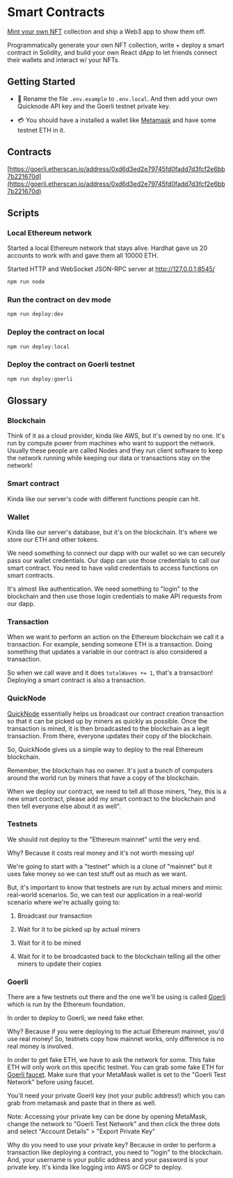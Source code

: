 # Smart Contracts

[Mint your own NFT](https://buildspace.so/p/mint-nft-collection) collection and ship a Web3 app to show them off.

Programmatically generate your own NFT collection, write + deploy a smart contract in Solidity, 
and build your own React dApp to let friends connect their wallets and interact w/ your NFTs.

## Getting Started

- 🔔 Rename the file `.env.example` to `.env.local`. And then add your own Quicknode API key and the Goerli testnet private key.

- 💳 You should have a installed a wallet like [Metamask](https://metamask.io/) and have some testnet ETH in it.

## Contracts

[https://goerli.etherscan.io/address/0xd6d3ed2e79745fd0fadd7d3fcf2e6bb7b221670d](https://goerli.etherscan.io/address/0xd6d3ed2e79745fd0fadd7d3fcf2e6bb7b221670d)

## Scripts

### Local Ethereum network 

Started a local Ethereum network that stays alive. 
Hardhat gave us 20 accounts to work with and gave them all 10000 ETH.

Started HTTP and WebSocket JSON-RPC server at http://127.0.0.1:8545/

```sh
npm run node
```

### Run the contract on dev mode

```sh
npm run deploy:dev
```

### Deploy the contract on local

```sh
npm run deploy:local
```

### Deploy the contract on Goerli testnet

```sh
npm run deploy:goerli
```

## Glossary

### Blockchain

Think of it as a cloud provider, kinda like AWS, but it's owned by no one. It's run by compute power from machines who want to support the network. Usually these people are called Nodes and they run client software to keep the network running while keeping our data or transactions stay on the network!

### Smart contract

Kinda like our server's code with different functions people can hit.

### Wallet

Kinda like our server's database, but it's on the blockchain. It's where we store our ETH and other tokens.

We need something to connect our dapp with our wallet so we can securely pass our wallet credentials. Our dapp can use those credentials to call our smart contract. You need to have valid credentials to access functions on smart contracts.

It's almost like authentication. We need something to "login" to the blockchain and then use those login credentials to make API requests from our dapp.

### Transaction

When we want to perform an action on the Ethereum blockchain we call it a transaction. For example, sending someone ETH is a transaction. Doing something that updates a variable in our contract is also considered a transaction.

So when we call wave and it does `totalWaves += 1`, that's a transaction! Deploying a smart contract is also a transaction.

### QuickNode

[QuickNode](https://www.quicknode.com/) essentially helps us broadcast our contract creation transaction so that it can be picked up by miners as quickly as possible. 
Once the transaction is mined, it is then broadcasted to the blockchain as a legit transaction. From there, everyone updates their copy of the blockchain.

So, QuickNode gives us a simple way to deploy to the real Ethereum blockchain.

Remember, the blockchain has no owner. It's just a bunch of computers around the world run by miners that have a copy of the blockchain.

When we deploy our contract, we need to tell all those miners, "hey, this is a new smart contract, please add my smart contract to the blockchain and then tell everyone else about it as well".

### Testnets

We should not deploy to the "Ethereum mainnet" until the very end.

Why? Because it costs real money and it's not worth messing up!

We're going to start with a "testnet" which is a clone of "mainnet" but it uses fake money so we can test stuff out as much as we want. 

But, it's important to know that testnets are run by actual miners and mimic real-world scenarios.
So, we can test our application in a real-world scenario where we're actually going to:

1. Broadcast our transaction

2. Wait for it to be picked up by actual miners

3. Wait for it to be mined

4. Wait for it to be broadcasted back to the blockchain telling all the other miners to update their copies

### Goerli

There are a few testnets out there and the one we'll be using is called [Goerli](https://goerli.net/) which is run by the Ethereum foundation.

In order to deploy to Goerli, we need fake ether.

Why? Because if you were deploying to the actual Ethereum mainnet, you'd use real money! So, testnets copy how mainnet works, only difference is no real money is involved.

In order to get fake ETH, we have to ask the network for some. This fake ETH will only work on this specific testnet. You can grab some fake ETH for [Goerli faucet](https://goerlifaucet.com/). Make sure that your MetaMask wallet is set to the "Goerli Test Network" before using faucet.

You'll need your private Goerli key (not your public address!) which you can grab from metamask and paste that in there as well.

Note: Accessing your private key can be done by opening MetaMask, change the network to "Goerli Test Network" and then click the three dots and select "Account Details" > "Export Private Key"

Why do you need to use your private key? Because in order to perform a transaction like deploying a contract, you need to "login" to the blockchain.
And, your username is your public address and your password is your private key.
It's kinda like logging into AWS or GCP to deploy.
